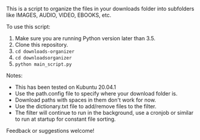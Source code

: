 This is a script to organize the files in your downloads folder into subfolders like IMAGES, AUDIO, VIDEO, EBOOKS, etc. 

To use this script:
1. Make sure you are running Python version later than 3.5.
2. Clone this repository. 
3. ```cd downloads-organizer```
4. ```cd downloadsorganizer```
5. ```python main_script.py```

Notes: 

* This has been tested on Kubuntu 20.04.1
* Use the path.config file to specify where your download folder is.
* Download paths with spaces in them don't work for now.
* Use the dictionary.txt file to add/remove files to the filter.
* The filter will continue to run in the background, use a cronjob or similar to run at startup for constant file sorting.

Feedback or suggestions welcome!
